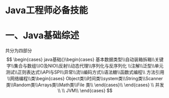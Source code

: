 # **Java**工程师必备技能

# 一、Java基础综述

共分为四部分
$$
\begin{cases}
java基础{}\begin{cases}
           基本数据类型\\自动装箱拆箱\\关键字\\集合与数组\\IO及NIO\\反射\\动态代理\\序列化与反序列化            \\注解\\泛型\\单元测试\\正则表达式\\API与SPI\\异常\\流\\编码方式\\语法糖\\函数式编程\\
           方法引用\\网络编程\\类\begin{cases}
           Object类\\时间类\\system类\\String类\\Scanner类\\Random类\\Arrays类\\Math类\\File                类\\
           \end{cases}\\
           \end{cases}
\\
并发\\
\\
JVM\\
\end{cases}
$$
​    